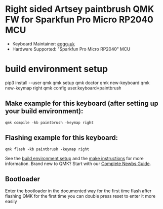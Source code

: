 # Right sided Artsey paintbrush QMK FW for Sparkfun Pro Micro RP2040 MCU

* Keyboard Maintainer: [eggg-uk](https://github.com/eggg-uk)
* Hardware Supported: "Sparkfun Pro Micro RP2040" MCU

# build environment setup
pip3 install --user qmk
qmk setup
qmk doctor
qmk new-keyboard
qmk new-keymap right
qmk config user.keyboard=paintbrush

## Make example for this keyboard (after setting up your build environment):

    qmk compile -kb paintbrush -keymap right

## Flashing example for this keyboard:

    qmk flash -kb paintbrush -keymap right

See the [build environment setup](https://docs.qmk.fm/#/getting_started_build_tools) and the [make instructions](https://docs.qmk.fm/#/getting_started_make_guide) for more information. Brand new to QMK? Start with our [Complete Newbs Guide](https://docs.qmk.fm/#/newbs).

## Bootloader

Enter the bootloader in the documented way for the first time flash
after flashing QMK for the first time you can double press reset to enter it more easily
